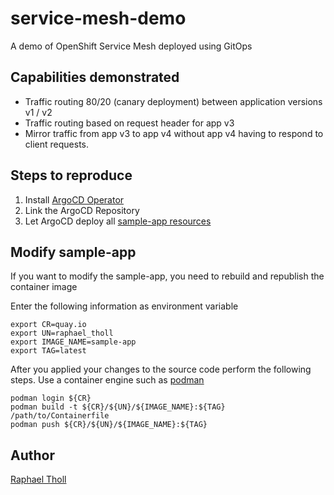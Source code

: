 # service-mesh-demo

A demo of OpenShift Service Mesh deployed using GitOps

## Capabilities demonstrated

- Traffic routing 80/20 (canary deployment) between application versions v1 / v2
- Traffic routing based on request header for app v3
- Mirror traffic from app v3 to app v4 without app v4 having to respond to client requests.

## Steps to reproduce

1. Install [ArgoCD Operator](/gitops/README.md)
2. Link the ArgoCD Repository
3. Let ArgoCD deploy all [sample-app resources](/sample-app/)

## Modify sample-app

If you want to modify the sample-app, you need to rebuild and republish the container image<br>

Enter the following information as environment variable

```
export CR=quay.io
export UN=raphael_tholl
export IMAGE_NAME=sample-app
export TAG=latest
```

After you applied your changes to the source code perform the following steps. Use a container engine such as [podman](https://podman.io)

```
podman login ${CR}
podman build -t ${CR}/${UN}/${IMAGE_NAME}:${TAG} /path/to/Containerfile
podman push ${CR}/${UN}/${IMAGE_NAME}:${TAG}
```

## Author

[Raphael Tholl](https://github.com/RapTho)
